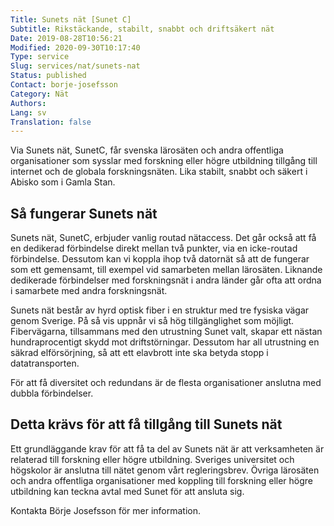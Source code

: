 ```yaml
---
Title: Sunets nät [Sunet C]
Subtitle: Rikstäckande, stabilt, snabbt och driftsäkert nät
Date: 2019-08-28T10:56:21
Modified: 2020-09-30T10:17:40
Type: service
Slug: services/nat/sunets-nat
Status: published
Contact: borje-josefsson
Category: Nät
Authors: 
Lang: sv
Translation: false
---
```


Via Sunets nät, SunetC, får svenska lärosäten och andra offentliga organisationer som sysslar med forskning eller högre utbildning tillgång till internet och de globala forskningsnäten. Lika stabilt, snabbt och säkert i Abisko som i Gamla Stan.

## Så fungerar Sunets nät

Sunets nät, SunetC, erbjuder vanlig routad nätaccess. Det går också att få en dedikerad förbindelse direkt mellan två punkter, via en icke-routad förbindelse. Dessutom kan vi koppla ihop två datornät så att de fungerar som ett gemensamt, till exempel vid samarbeten mellan lärosäten. Liknande dedikerade förbindelser med forskningsnät i andra länder går ofta att ordna i samarbete med andra forskningsnät.

Sunets nät består av hyrd optisk fiber i en struktur med tre fysiska vägar genom Sverige. På så vis uppnår vi så hög tillgänglighet som möjligt. Fibervägarna, tillsammans med den utrustning Sunet valt, skapar ett nästan hundraprocentigt skydd mot driftstörningar. Dessutom har all utrustning en säkrad elförsörjning, så att ett elavbrott inte ska betyda stopp i datatransporten.

För att få diversitet och redundans är de flesta organisationer anslutna med dubbla förbindelser.

## Detta krävs för att få tillgång till Sunets nät

Ett grundläggande krav för att få ta del av Sunets nät är att verksamheten är relaterad till forskning eller högre utbildning. Sveriges universitet och högskolor är anslutna till nätet genom vårt regleringsbrev. Övriga lärosäten och andra offentliga organisationer med koppling till forskning eller högre utbildning kan teckna avtal med Sunet för att ansluta sig.

Kontakta Börje Josefsson för mer information.

